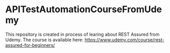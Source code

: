 # APITestAutomationCourseFromUdemy


This repository is created in process of learing about REST Assured from Udemy.
The course is available here: https://www.udemy.com/course/rest-assured-for-beginners/
